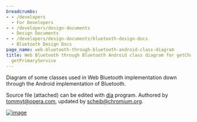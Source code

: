 ```yaml
---
breadcrumbs:
- - /developers
  - For Developers
- - /developers/design-documents
  - Design Documents
- - /developers/design-documents/bluetooth-design-docs
  - Bluetooth Design Docs
page_name: web-bluetooth-through-bluetooth-android-class-diagram
title: Web Bluetooth through Bluetooth Android class diagram for getCharacteristic,
  getPrimaryService
---
```


Diagram of some classes used in Web Bluetooth implementation down through the
Android implementation of Bluetooth.

Source file (attached) can be edited with [dia](http://dia-installer.de/)
program. Authored by tommyt@opera.com, updated by scheib@chromium.org.

[<img alt="image"
src="/developers/design-documents/bluetooth-design-docs/web-bluetooth-through-bluetooth-android-class-diagram/WebBluetoothThroughBluetoothAndroid.svg">](/developers/design-documents/bluetooth-design-docs/web-bluetooth-through-bluetooth-android-class-diagram/WebBluetoothThroughBluetoothAndroid.svg)
